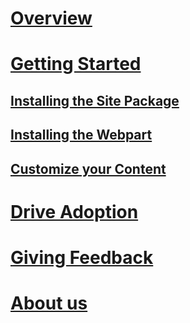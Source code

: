 # [Overview](index.md)
# [Getting Started](getstarted.md)
## [Installing the Site Package](installsitepackage.md)
## [Installing the Webpart](installwebpart.md)
## [Customize your Content](sitecontent.md)
# [Drive Adoption](driveadoption.md)
# [Giving Feedback](feedback.md)
# [About us](aboutus.md)